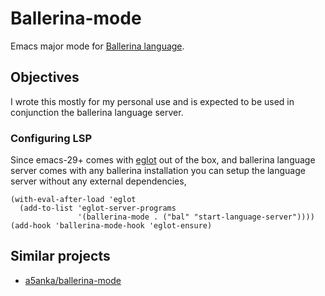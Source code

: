 # Ballerina-mode
Emacs major mode for [Ballerina language](https://ballerina.io). 

## Objectives
I wrote this mostly for my personal use and is expected to be used in conjunction the ballerina language server.

### Configuring LSP
Since emacs-29+ comes with [eglot](https://github.com/joaotavora/eglot) out of the box, and ballerina language server comes with any ballerina installation you can setup the language server without any external dependencies,

``` emacs-lisp
(with-eval-after-load 'eglot
  (add-to-list 'eglot-server-programs
               '(ballerina-mode . ("bal" "start-language-server"))))
(add-hook 'ballerina-mode-hook 'eglot-ensure)
```
## Similar projects
+ [a5anka/ballerina-mode](https://github.com/a5anka/ballerina-mode)
